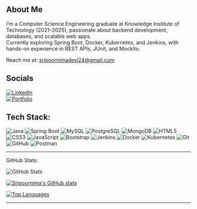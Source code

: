 ## About Me  
I’m a Computer Science Engineering graduate at Knowledge Institute of Technology (2021–2025), passionate about backend development, databases, and scalable web apps.  
Currently exploring Spring Boot, Docker, Kubernetes, and Jenkins, with hands-on experience in REST APIs, JUnit, and Mockito.

 Reach me at: sripoornimadevi24@gmail.com  

## Socials
[![LinkedIn](https://img.shields.io/badge/LinkedIn-0A66C2?style=flat-square&logo=linkedin&logoColor=white)](https://www.linkedin.com/in/sripoornimadevi)  
[![Portfolio](https://img.shields.io/badge/Portfolio-000000?style=flat-square&logo=githubpages&logoColor=white)](https://sripoornimadevi24.wixsite.com/my-site)  

## Tech Stack:

![Java](https://img.shields.io/badge/Java-007396?style=flat&logo=java&logoColor=white)
![Spring Boot](https://img.shields.io/badge/Spring%20Boot-6DB33F?style=flat&logo=springboot&logoColor=white)
![MySQL](https://img.shields.io/badge/MySQL-4479A1?style=flat&logo=mysql&logoColor=white)
![PostgreSQL](https://img.shields.io/badge/PostgreSQL-336791?style=flat&logo=postgresql&logoColor=white)
![MongoDB](https://img.shields.io/badge/MongoDB-47A248?style=flat&logo=mongodb&logoColor=white)
![HTML5](https://img.shields.io/badge/HTML5-E34F26?style=flat&logo=html5&logoColor=white)
![CSS3](https://img.shields.io/badge/CSS3-1572B6?style=flat&logo=css3&logoColor=white)
![JavaScript](https://img.shields.io/badge/JavaScript-F7DF1E?style=flat&logo=javascript&logoColor=black)
![Bootstrap](https://img.shields.io/badge/Bootstrap-7952B3?style=flat&logo=bootstrap&logoColor=white)
![Jenkins](https://img.shields.io/badge/Jenkins-D24939?style=flat&logo=jenkins&logoColor=white)
![Docker](https://img.shields.io/badge/Docker-2496ED?style=flat&logo=docker&logoColor=white)
![Kubernetes](https://img.shields.io/badge/Kubernetes-326CE5?style=flat&logo=kubernetes&logoColor=white)
![Git](https://img.shields.io/badge/Git-F05032?style=flat&logo=git&logoColor=white)
![GitHub](https://img.shields.io/badge/GitHub-181717?style=flat&logo=github&logoColor=white)
![Postman](https://img.shields.io/badge/Postman-FF6C37?style=flat&logo=postman&logoColor=white)

---
GitHub Stats:



![GitHub Stats](https://nirzak-streak-stats.vercel.app/?user=sripoornima&theme=dark&hide_border=false)

[![Sripoornima's GitHub stats](https://github-readme-stats.vercel.app/api?username=sripoornima&theme=dark)](https://github.com/sripoornima/github-readme-stats)



[![Top Languages](https://github-readme-stats.vercel.app/api/top-langs/?username=sripoornima&theme=dark&hide_border=false&include_all_commits=true&count_private=true&layout=compact)](https://github.com/sripoornima)


---


